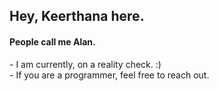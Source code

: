 <h2>Hey, Keerthana here.</h2>     
<h4>People call me Alan.</h4>     
<p>- I am currently, on a reality check. :)<br>- If you are a programmer, feel free to reach out.</p>       
<!---        
keerthana5958v/keerthana5958v is a ✨ special ✨ repository because its `README.md` (this file) appears on your GitHub profile. 
You can click the Preview link to take a look at your changes.    
--->   
 

